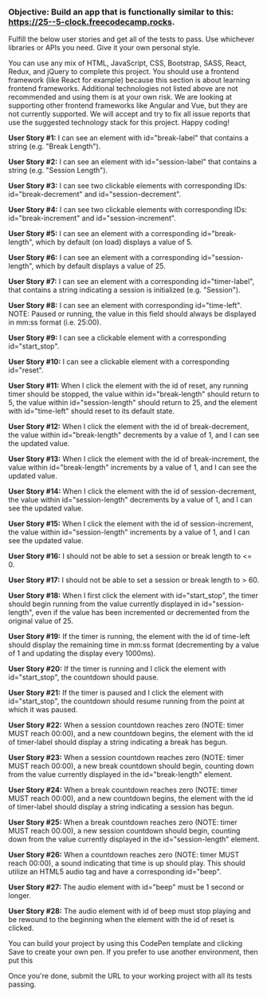 ### **Objective:** Build an app that is functionally similar to this: https://25--5-clock.freecodecamp.rocks.

Fulfill the below user stories and get all of the tests to pass. Use whichever libraries or APIs you need. Give it your own personal style.

You can use any mix of HTML, JavaScript, CSS, Bootstrap, SASS, React, Redux, and jQuery to complete this project. You should use a frontend framework (like React for example) because this section is about learning frontend frameworks. Additional technologies not listed above are not recommended and using them is at your own risk. We are looking at supporting other frontend frameworks like Angular and Vue, but they are not currently supported. We will accept and try to fix all issue reports that use the suggested technology stack for this project. Happy coding!

**User Story #1:** I can see an element with id="break-label" that contains a string (e.g. "Break Length").

**User Story #2:** I can see an element with id="session-label" that contains a string (e.g. "Session Length").

**User Story #3:** I can see two clickable elements with corresponding IDs: id="break-decrement" and id="session-decrement".

**User Story #4:** I can see two clickable elements with corresponding IDs: id="break-increment" and id="session-increment".

**User Story #5:** I can see an element with a corresponding id="break-length", which by default (on load) displays a value of 5.

**User Story #6:** I can see an element with a corresponding id="session-length", which by default displays a value of 25.

**User Story #7:** I can see an element with a corresponding id="timer-label", that contains a string indicating a session is initialized (e.g. "Session").

**User Story #8:** I can see an element with corresponding id="time-left". NOTE: Paused or running, the value in this field should always be displayed in mm:ss format (i.e. 25:00).

**User Story #9:** I can see a clickable element with a corresponding id="start_stop".

**User Story #10:**  I can see a clickable element with a corresponding id="reset".

**User Story #11:**  When I click the element with the id of reset, any running timer should be stopped, the value within id="break-length" should return to 5, the value within id="session-length" should return to 25, and the element with id="time-left" should reset to its default state.

**User Story #12:**  When I click the element with the id of break-decrement, the value within id="break-length" decrements by a value of 1, and I can see the updated value.

**User Story #13:**  When I click the element with the id of break-increment, the value within id="break-length" increments by a value of 1, and I can see the updated value.

**User Story #14:**  When I click the element with the id of session-decrement, the value within id="session-length" decrements by a value of 1, and I can see the updated value.

**User Story #15:**  When I click the element with the id of session-increment, the value within id="session-length" increments by a value of 1, and I can see the updated value.

**User Story #16:**  I should not be able to set a session or break length to <= 0.

**User Story #17:**  I should not be able to set a session or break length to > 60.

**User Story #18:**  When I first click the element with id="start_stop", the timer should begin running from the value currently displayed in id="session-length", even if the value has been incremented or decremented from the original value of 25.

**User Story #19:**  If the timer is running, the element with the id of time-left should display the remaining time in mm:ss format (decrementing by a value of 1 and updating the display every 1000ms).

**User Story #20:**  If the timer is running and I click the element with id="start_stop", the countdown should pause.

**User Story #21:**  If the timer is paused and I click the element with id="start_stop", the countdown should resume running from the point at which it was paused.

**User Story #22:**  When a session countdown reaches zero (NOTE: timer MUST reach 00:00), and a new countdown begins, the element with the id of timer-label should display a string indicating a break has begun.

**User Story #23:**  When a session countdown reaches zero (NOTE: timer MUST reach 00:00), a new break countdown should begin, counting down from the value currently displayed in the id="break-length" element.

**User Story #24:**  When a break countdown reaches zero (NOTE: timer MUST reach 00:00), and a new countdown begins, the element with the id of timer-label should display a string indicating a session has begun.

**User Story #25:**  When a break countdown reaches zero (NOTE: timer MUST reach 00:00), a new session countdown should begin, counting down from the value currently displayed in the id="session-length" element.

**User Story #26:**  When a countdown reaches zero (NOTE: timer MUST reach 00:00), a sound indicating that time is up should play. This should utilize an HTML5 audio tag and have a corresponding id="beep".

**User Story #27:**  The audio element with id="beep" must be 1 second or longer.

**User Story #28:**  The audio element with id of beep must stop playing and be rewound to the beginning when the element with the id of reset is clicked.

You can build your project by using this CodePen template and clicking Save to create your own pen. If you prefer to use another environment, then put this <script> tag into the body of your index.html file: <script src="https://cdn.freecodecamp.org/testable-projects-fcc/v1/bundle.js"></script>

Once you're done, submit the URL to your working project with all its tests passing.
